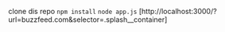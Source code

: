 clone dis repo
`npm install`
`node app.js`
[http://localhost:3000/?url=buzzfeed.com&selector=.splash__container]

